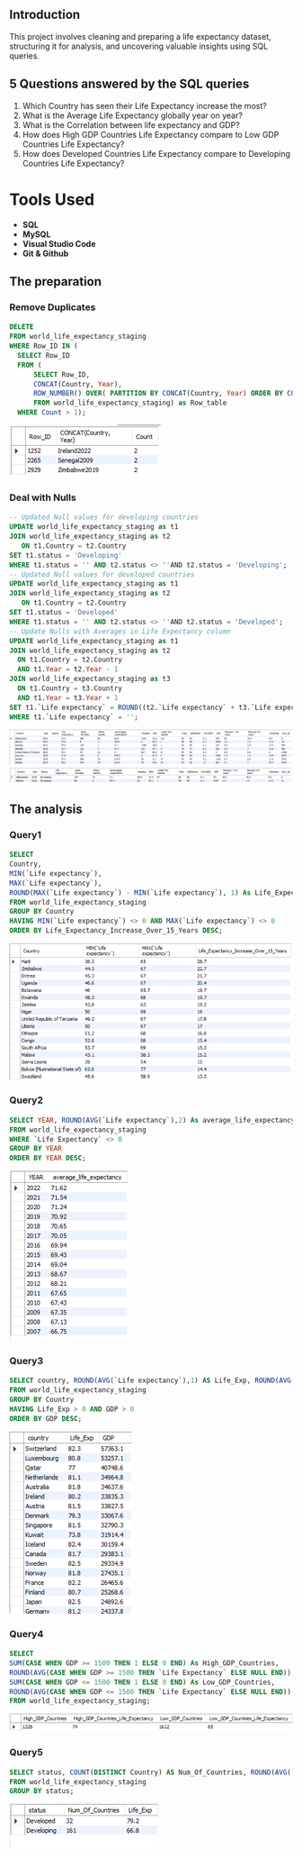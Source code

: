 ## Introduction

This project involves cleaning and preparing a life expectancy dataset, structuring it for analysis, and uncovering valuable insights using SQL queries.

## 5 Questions answered by the SQL queries

1. Which Country has seen their Life Expectancy increase the most?
3. What is the Average Life Expectancy globally year on year?
3. What is the Correlation between life expectancy and GDP?
4. How does High GDP Countries Life Expectancy compare to Low GDP Countries Life Expectancy?
5. How does Developed Countries Life Expectancy compare to Developing Countries Life Expectancy?

# Tools Used

- **SQL**
- **MySQL**
- **Visual Studio Code**
- **Git & Github**

 ## The preparation

 ### Remove Duplicates

  ```SQL
 DELETE 
FROM world_life_expectancy_staging
WHERE Row_ID IN (
	SELECT Row_ID
	FROM (
		SELECT Row_ID, 
		CONCAT(Country, Year), 
		ROW_NUMBER() OVER( PARTITION BY CONCAT(Country, Year) ORDER BY CONCAT(Country, Year)) As Count
		FROM world_life_expectancy_staging) as Row_table
	WHERE Count > 1);
 ```
 
 ![Analysis](<sql_results/cleaning1_duplicates.png>)

 ### Deal with Nulls

  ```SQL
 -- Updated Null values for developing countries
UPDATE world_life_expectancy_staging as t1
JOIN world_life_expectancy_staging as t2
	 ON t1.Country = t2.Country
SET t1.status = 'Developing'
WHERE t1.status = '' AND t2.status <> ''AND t2.status = 'Developing';
-- Updated Null values for developed countries
UPDATE world_life_expectancy_staging as t1
JOIN world_life_expectancy_staging as t2
	 ON t1.Country = t2.Country
SET t1.status = 'Developed'
WHERE t1.status = '' AND t2.status <> ''AND t2.status = 'Developed';
-- Update Nulls with Averages in Life Expectancy column
UPDATE world_life_expectancy_staging as t1
JOIN world_life_expectancy_staging as t2
	ON t1.Country = t2.Country
    AND t1.Year = t2.Year - 1
JOIN world_life_expectancy_staging as t3
	ON t1.Country = t3.Country
    AND t1.Year = t3.Year + 1
SET t1.`Life expectancy` = ROUND((t2.`Life expectancy` + t3.`Life expectancy`)/2,1)
WHERE t1.`Life expectancy` = '';
 ```

  ![Analysis](<sql_results/cleaning2_status_null.png>)
  ![Analysis](<sql_results/cleaning3_life_expectancy_null.png>)
 
 ## The analysis
 
 ### Query1
 
 ```SQL
 SELECT 
Country, 
MIN(`Life expectancy`), 
MAX(`Life expectancy`),
ROUND(MAX(`Life expectancy`) - MIN(`Life expectancy`), 1) As Life_Expectancy_Increase_Over_15_Years
FROM world_life_expectancy_staging
GROUP BY Country
HAVING MIN(`Life expectancy`) <> 0 AND MAX(`Life expectancy`) <> 0
ORDER BY Life_Expectancy_Increase_Over_15_Years DESC;
 ```
 
 ![Analysis](<sql_results/q1.png>)
 
 ### Query2
 
 ```SQL
SELECT YEAR, ROUND(AVG(`Life expectancy`),2) As average_life_expectancy 
FROM world_life_expectancy_staging
WHERE `Life Expectancy` <> 0
GROUP BY YEAR
ORDER BY YEAR DESC;
 ```
 ![Analysis](<sql_results/q2.png>)
 
 ### Query3
 
 ```SQL
 SELECT country, ROUND(AVG(`Life expectancy`),1) AS Life_Exp, ROUND(AVG(GDP),1) AS GDP
FROM world_life_expectancy_staging 
GROUP BY Country
HAVING Life_Exp > 0 AND GDP > 0
ORDER BY GDP DESC;
 ```
  ![Analysis](<sql_results/q3.png>)
 
 ### Query4
 
 ```SQL
 SELECT 
SUM(CASE WHEN GDP >= 1500 THEN 1 ELSE 0 END) As High_GDP_Countries,
ROUND(AVG(CASE WHEN GDP >= 1500 THEN `Life Expectancy` ELSE NULL END)) As High_GDP_Countries_Life_Expectancy,
SUM(CASE WHEN GDP <= 1500 THEN 1 ELSE 0 END) As Low_GDP_Countries,
ROUND(AVG(CASE WHEN GDP <= 1500 THEN `Life Expectancy` ELSE NULL END)) As Low_GDP_Countries_Life_Expectancy
FROM world_life_expectancy_staging;
 ```
 ![Analysis](<sql_results/q4_updated.png>)
 
 ### Query5
 
 ```SQL
 SELECT status, COUNT(DISTINCT Country) AS Num_Of_Countries, ROUND(AVG(`Life expectancy`),1) AS Life_Exp
FROM world_life_expectancy_staging
GROUP BY status;
 ```
 ![Analysis](<sql_results/q5.png>)
 
